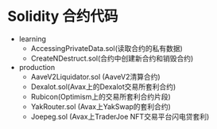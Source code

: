 # Solidity 合约代码

- learning
    - AccessingPrivateData.sol(读取合约的私有数据)
    - CreateNDestruct.sol(合约中创建新合约和销毁合约)
- production
    - AaveV2Liquidator.sol (AaveV2清算合约)
    - Dexalot.sol(Avax上的Dexalot交易所套利合约)
    - Rubicon(Optimism上的交易所套利合约片段)
    - YakRouter.sol (Avax上YakSwap的套利合约)
    - Joepeg.sol (Avax上TraderJoe NFT交易平台闪电贷套利)

